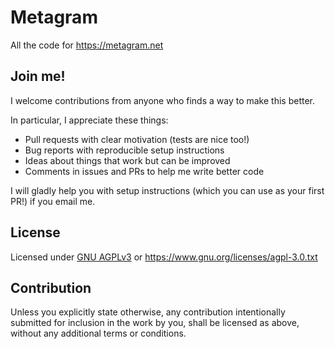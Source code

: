 # Metagram

All the code for https://metagram.net

## Join me!

I welcome contributions from anyone who finds a way to make this better.

In particular, I appreciate these things:
- Pull requests with clear motivation (tests are nice too!)
- Bug reports with reproducible setup instructions
- Ideas about things that work but can be improved
- Comments in issues and PRs to help me write better code

I will gladly help you with setup instructions (which you can use as your first
PR!) if you email me.

## License

Licensed under [GNU AGPLv3](LICENSE) or https://www.gnu.org/licenses/agpl-3.0.txt

## Contribution

Unless you explicitly state otherwise, any contribution intentionally submitted
for inclusion in the work by you, shall be licensed as above, without any
additional terms or conditions.
